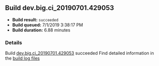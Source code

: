 ## Build dev.big.ci_20190701.429053
- **Build result:** `succeeded`
- **Build queued:** 7/1/2019 3:38:17 PM
- **Build duration:** 6.88 minutes
### Details
Build [dev.big.ci_20190701.429053](https://winappstudio.visualstudio.com/web/build.aspx?pcguid=a4ef43be-68ce-4195-a619-079b4d9834c2&builduri=vstfs%3a%2f%2f%2fBuild%2fBuild%2f29053) succeeded
Find detailed information in the [build log files](https://uwpctdiags.blob.core.windows.net/buildlogs/dev.big.ci_20190701.429053_logs.zip)
